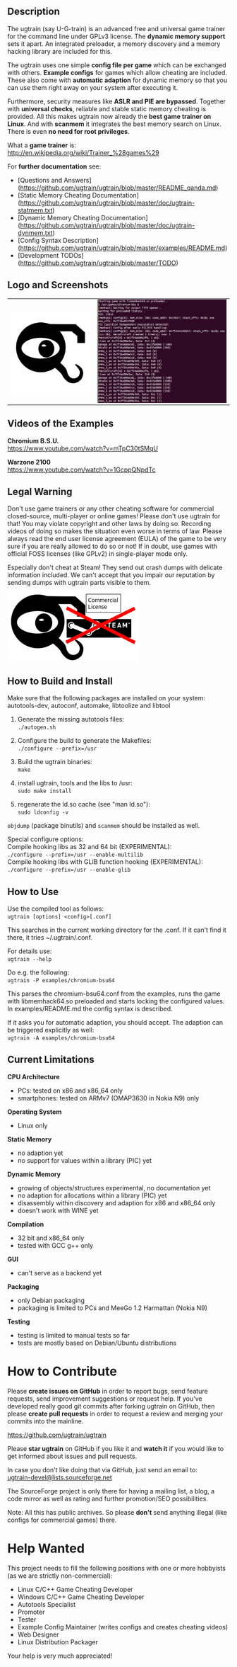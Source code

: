 ## Description

The ugtrain (say U-G-train) is an advanced free and universal game trainer for
the command line under GPLv3 license. The **dynamic memory support** sets it
apart. An integrated preloader, a memory discovery and a memory hacking library
are included for this.

The ugtrain uses one simple **config file per game** which can be exchanged
with others. **Example configs** for games which allow cheating are included.
These also come with **automatic adaption** for dynamic memory so that you can
use them right away on your system after executing it.

Furthermore, security measures like **ASLR and PIE are bypassed**. Together with
**universal checks**, reliable and stable static memory cheating is provided.
All this makes ugtrain now already the **best game trainer on Linux**. And
with **scanmem** it integrates the best memory search on Linux. There is even
**no need for root privileges**.

What a **game trainer** is: <br/>
http://en.wikipedia.org/wiki/Trainer_%28games%29

For **further documentation** see:

* [Questions and Answers]
(https://github.com/ugtrain/ugtrain/blob/master/README_qanda.md)
* [Static Memory Cheating Documentation]
(https://github.com/ugtrain/ugtrain/blob/master/doc/ugtrain-statmem.txt)
* [Dynamic Memory Cheating Documentation]
(https://github.com/ugtrain/ugtrain/blob/master/doc/ugtrain-dynmem.txt)
* [Config Syntax Description]
(https://github.com/ugtrain/ugtrain/blob/master/examples/README.md)
* [Development TODOs]
(https://github.com/ugtrain/ugtrain/blob/master/TODO)

## Logo and Screenshots
<table><tr><td>
<a href="img/ugtrain_logo_300px.png">
  <img src="img/ugtrain_logo_300px.png"
   alt="ugtrain logo" align="left" width="250" />
</a></td><td>
<a href="img/ugtrain_chromium-bsu64.png">
  <img src="img/ugtrain_chromium-bsu64.png"
   alt="ugtrain cheating at Chromium B.S.U. 64 bit" align="right" width="400" />
</a></td></tr></table>

## Videos of the Examples

**Chromium B.S.U.** <br/>
https://www.youtube.com/watch?v=mTpC30tSMqU

**Warzone 2100** <br/>
https://www.youtube.com/watch?v=1GcppQNpdTc

## Legal Warning

Don't use game trainers or any other cheating software for commercial
closed-source, multi-player or online games! Please don't use ugtrain
for that! You may violate copyright and other laws by doing so. Recording
videos of doing so makes the situation even worse in terms of law. Please
always read the end user license agreement (EULA) of the game to be very
sure if you are really allowed to do so or not! If in doubt, use games
with official FOSS licenses (like GPLv2) in single-player mode only.

Especially don't cheat at Steam! They send out crash dumps with delicate
information included. We can't accept that you impair our reputation by
sending dumps with ugtrain parts visible to them.

![Don't cheat at Steam!](img/dont_cheat_at_steam_300px.png)

## How to Build and Install

Make sure that the following packages are installed on your system: <br/>
autotools-dev, autoconf, automake, libtoolize and libtool

1. Generate the missing autotools files: <br/>
`./autogen.sh`

2. Configure the build to generate the Makefiles: <br/>
`./configure --prefix=/usr`

3. Build the ugtrain binaries: <br/>
`make`

4. install ugtrain, tools and the libs to /usr: <br/>
`sudo make install`

5. regenerate the ld.so cache (see "man ld.so"): <br/>
`sudo ldconfig -v`

`objdump` (package binutils) and `scanmem` should be installed as well.

Special configure options: <br/>
Compile hooking libs as 32 and 64 bit (EXPERIMENTAL): <br/>
`./configure --prefix=/usr --enable-multilib` <br/>
Compile hooking libs with GLIB function hooking (EXPERIMENTAL): <br/>
`./configure --prefix=/usr --enable-glib`

## How to Use

Use the compiled tool as follows: <br/>
`ugtrain [options] <config>[.conf]`

This searches in the current working directory for the <config>.conf.
If it can't find it there, it tries ~/.ugtrain/<config>.conf.

For details use: <br/>
`ugtrain --help`

Do e.g. the following: <br/>
`ugtrain -P examples/chromium-bsu64`

This parses the chromium-bsu64.conf from the examples, runs the
game with libmemhack64.so preloaded and starts locking the configured
values. In examples/README.md the config syntax is described.

If it asks you for automatic adaption, you should accept. The
adaption can be triggered explicitly as well: <br/>
`ugtrain -A examples/chromium-bsu64`

## Current Limitations

**CPU Architecture**

* PCs: tested on x86 and x86\_64 only
* smartphones: tested on ARMv7 (OMAP3630 in Nokia N9) only

**Operating System**

* Linux only

**Static Memory**

* no adaption yet
* no support for values within a library (PIC) yet

**Dynamic Memory**

* growing of objects/structures experimental, no documentation yet
* no adaption for allocations within a library (PIC) yet
* disassembly within discovery and adaption for x86 and x86\_64 only
* doesn't work with WINE yet

**Compilation**

* 32 bit and x86\_64 only
* tested with GCC g++ only

**GUI**

* can't serve as a backend yet

**Packaging**

* only Debian packaging
* packaging is limited to PCs and MeeGo 1.2 Harmattan (Nokia N9)

**Testing**

* testing is limited to manual tests so far
* tests are mostly based on Debian/Ubuntu distributions

# How to Contribute

Please **create issues on GitHub** in order to report bugs, send feature
requests, send improvement suggestions or request help. If you've developed
really good git commits after forking ugtrain on GitHub, then please
**create pull requests** in order to request a review and merging your commits
into the mainline.

https://github.com/ugtrain/ugtrain

Please **star ugtrain** on GitHub if you like it and **watch it** if you would
like to get informed about issues and pull requests.

In case you don't like doing that via GitHub, just send an email to: <br/>
ugtrain-devel@lists.sourceforge.net

The SourceForge project is only there for having a mailing list, a blog,
a code mirror as well as rating and further promotion/SEO possibilities.

Note: All this has public archives. So please **don't** send anything illegal
(like configs for commercial games) there.

# Help Wanted

This project needs to fill the following positions with
one or more hobbyists (as we are strictly non-commercial):

* Linux C/C++ Game Cheating Developer
* Windows C/C++ Game Cheating Developer
* Autotools Specialist
* Promoter
* Tester
* Example Config Maintainer (writes configs and creates cheating videos)
* Web Designer
* Linux Distribution Packager

Your help is very much appreciated!
